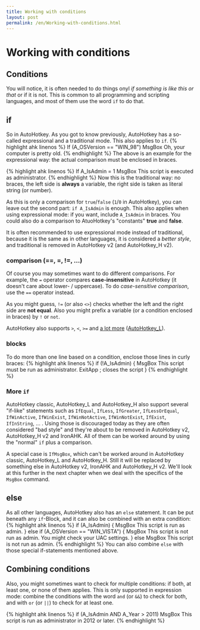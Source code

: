 ```yaml
---
title: Working with conditions
layout: post
permalink: /en/Working-with-conditions.html
---
```


# Working with conditions

## Conditions
You will notice, it is often needed to do things onyl *if something is like this or that* or if it is not.
This is common to all programming and scripting languages, and most of them use the word `if` to do that.

## if
So in AutoHotkey. As you got to know previously, AutoHotkey has a so-called expressional and a traditional mode. This also applies to `if`.
{% highlight ahk linenos %}
If (A_OSVersion == "WIN_98")
	MsgBox Oh, your computer is pretty old.
{% endhighlight %}
The above is an example for the expressional way: the actual comparison must be enclosed in braces.

{% highlight ahk linenos %}
If A_IsAdmin = 1
	MsgBox This script is executed as administrator.
{% endhighlight %}
Now this is the traditional way: no braces, the left side is **always** a variable, the right side is taken as literal string (or number).

As this is only a comparison for `true`/`false` (`1`/`0` in AutoHotkey), you can leave out the second part: `if A_IsAdmin` is enough. This also applies when using expressional mode: if you want, include `A_IsAdmin` in braces. You could also do a comparison to AtuoHotkey's "constants" **true** and **false**.

It is often recommended to use expressional mode instead of traditional, because it is the same as in other languages, it is considered a <cite>better style</cite>, and traditional is removed in AutoHotkey v2 (and AutoHotkey\_H v2).

### comparison (==, =, !=, ...)
Of course you may sometimes want to do different comparisons. For example, the `=` operator compares **case-insensitive** in AutoHotkey (it doesn't care about lower- / uppercase). To do *case-sensitive comparison*, use the `==` operator instead.

As you might guess, `!=` (or also `<>`) checks whether the left and the right side are **not equal**. Also you might prefix a variable (or a condition enclosed in braces) by `!` or `not`.

AutoHotkey also supports `>`, `<`, `>=` and [a lot more]() ([AutoHotkey\_L]()).

### blocks
To do more than one line based on a condition, enclose those lines in curly braces:
{% highlight ahk linenos %}
if (!A_IsAdmin)
{
	MsgBox This script must be run as administrator.
	ExitApp ; closes the script
}
{% endhighlight %}

### More `if`
AutoHotkey classic, AutoHotkey\_L and AutoHotkey\_H also support several "if-like" statements such as `IfEqual`, `IfLess`, `IfGreater`, `IfLessOrEqual`, `IfWinActive`, `IfWinExist`, `IfWinNotActive`, `IfWinNotExist`, `IfExist`, `IfInString`, ... . Using those is discouraged today as they are often considered "bad style" and they're about to be removed in AutoHotkey v2, AutoHotkey\_H v2 and IronAHK. All of them can be worked around by using the "normal" `if` plus a comparison.

A special case is `IfMsgBox`, which can't be worked around in AutoHotkey classic, AutoHotkey\_L and AutoHotkey\_H. Still it will be replaced by something else in AutoHotkey v2, IronAHK and AutoHotkey\_H v2. We'll look at this further in the next chapter when we deal with the specifics of the `MsgBox` command.

## else
As all other languages, AutoHotkey also has an `else` statement. It can be put beneath any `if`-Block, and it can also be combined with an extra condition:
{% highlight ahk linenos %}
if (A_IsAdmin)
{
	MsgBox This script is run as admin.
}
else if (A_OSVersion == "WIN_VISTA")
{
	MsgBox This script is not run as admin. You might check your UAC settings.
}
else
	MsgBox This script is not run as admin.
{% endhighlight %}
You can also combine `else` with those special if-statements mentioned above.

## Combining conditions
Also, you might sometimes want to check for multiple conditions: if both, at least one, or none of them applies.
This is only supported in expression mode: combine the conditions with the word `and` (or `&&`) to check for both, and with `or` (or `||`) to check for at least one.

{% highlight ahk linenos %}
if (A_IsAdmin AND A_Year > 2011)
	MsgBox This script is run as administrator in 2012 or later.
{% endhighlight %}

